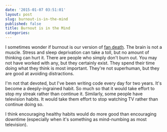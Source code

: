 ```yaml
---
date: '2015-01-07 03:51:01'
layout: post
slug: burnout-is-in-the-mind
published: false
title: Burnout is in the Mind
categories:
---
```


I sometimes wonder if burnout is our version of [fan death](https://en.wikipedia.org/wiki/Fan_death). The brain is not a muscle. Stress and sleep deprivation can take a toll, but no amount of thinking can hurt it. There are people who simply don't burn out. You may not have worked with any, but they certainly exist. They spend their time doing what they think is most important. They're not superhuman, but they are good at avoiding distractions.

I'm not that devoted, but I've been writing code every day for two years. It's become a deeply-ingrained habit. So much so that it would take effort to stop my streak rather than continue it. Similarly, some people have television habits. It would take them effort to stop watching TV rather than continue doing so.

I think encouraging healthy habits would do more good than encouraging downtime (especially when it's something as mind-numbing as most television).
